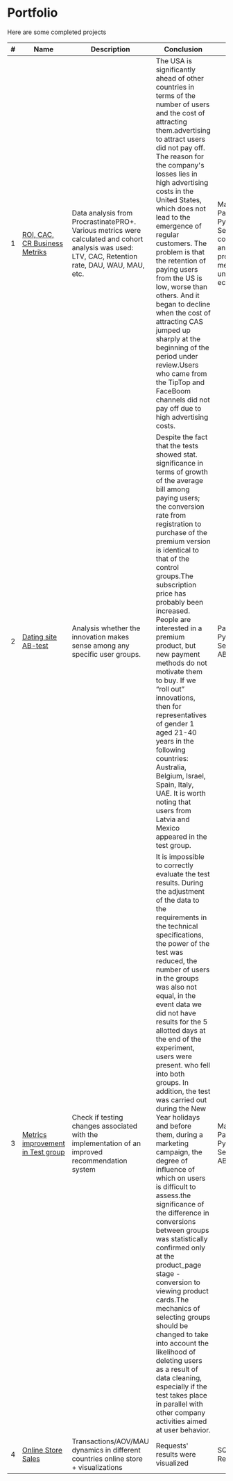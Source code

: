 # Portfolio
Here are some completed projects

|#|Name|Description|Conclusion|Stack|
|--|----------------------------|-----------------|----------------|------------|
|1|[ROI, CAC, CR Business Metriks](https://github.com/runaevalina/Portfolio/blob/main/ROI%2C%20CAC%2C%20CR.ipynb)|Data analysis from ProcrastinatePRO+. Various metrics were calculated and cohort analysis was used: LTV, CAC, Retention rate, DAU, WAU, MAU, etc.|The USA is significantly ahead of other countries in terms of the number of users and the cost of attracting them.advertising to attract users did not pay off. The reason for the company's losses lies in high advertising costs in the United States, which does not lead to the emergence of regular customers. The problem is that the retention of paying users from the US is low, worse than others. And it began to decline when the cost of attracting CAS jumped up sharply at the beginning of the period under review.Users who came from the TipTop and FaceBoom channels did not pay off due to high advertising costs.|Matplotlib, Pandas, Python, Seaborn, cohort analysis, product metrics, unit economics|
|2|[Dating site AB-test](https://github.com/runaevalina/Portfolio/blob/main/Dating_site_AB-test.ipynb)|Analysis whether the innovation makes sense among any specific user groups.|Despite the fact that the tests showed stat. significance in terms of growth of the average bill among paying users; the conversion rate from registration to purchase of the premium version is identical to that of the control groups.The subscription price has probably been increased. People are interested in a premium product, but new payment methods do not motivate them to buy. If we “roll out” innovations, then for representatives of gender 1 aged 21-40 years in the following countries: Australia, Belgium, Israel, Spain, Italy, UAE. It is worth noting that users from Latvia and Mexico appeared in the test group.|Pandas, Python, Seaborn, AB-test|
|3|[Metrics improvement in Test group](https://github.com/runaevalina/Portfolio/blob/main/Final_project_AB.ipynb)|Check if testing changes associated with the implementation of an improved recommendation system|It is impossible to correctly evaluate the test results. During the adjustment of the data to the requirements in the technical specifications, the power of the test was reduced, the number of users in the groups was also not equal, in the event data we did not have results for the 5 allotted days at the end of the experiment, users were present. who fell into both groups. In addition, the test was carried out during the New Year holidays and before them, during a marketing campaign, the degree of influence of which on users is difficult to assess.the significance of the difference in conversions between groups was statistically confirmed only at the product_page stage - conversion to viewing product cards.The mechanics of selecting groups should be changed to take into account the likelihood of deleting users as a result of data cleaning, especially if the test takes place in parallel with other company activities aimed at user behavior.|Matplotlib, Pandas, Python, Seaborn, AB-test|
|4|[Online Store Sales](https://github.com/runaevalina/Portfolio/blob/main/Online_store_sales(SQL).pdf)|Transactions/AOV/MAU dynamics in different countries online store + visualizations|Requests' results were visualized |SQL, Redash|

